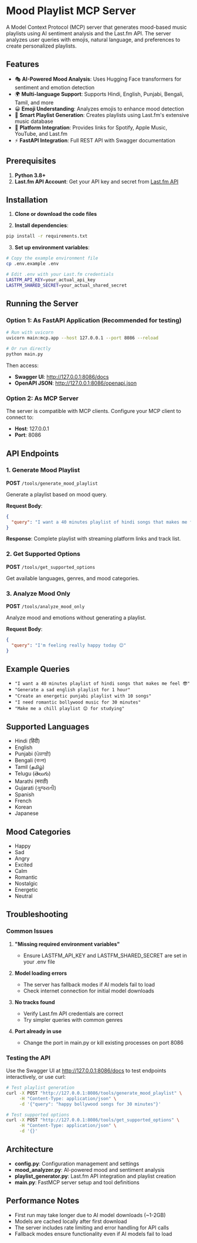 # Mood Playlist MCP Server

A Model Context Protocol (MCP) server that generates mood-based music playlists using AI sentiment analysis and the Last.fm API. The server analyzes user queries with emojis, natural language, and preferences to create personalized playlists.

## Features

- 🎭 **AI-Powered Mood Analysis**: Uses Hugging Face transformers for sentiment and emotion detection
- 🌍 **Multi-language Support**: Supports Hindi, English, Punjabi, Bengali, Tamil, and more
- 😀 **Emoji Understanding**: Analyzes emojis to enhance mood detection
- 🎵 **Smart Playlist Generation**: Creates playlists using Last.fm's extensive music database
- 🔗 **Platform Integration**: Provides links for Spotify, Apple Music, YouTube, and Last.fm
- ⚡ **FastAPI Integration**: Full REST API with Swagger documentation

## Prerequisites

1. **Python 3.8+**
2. **Last.fm API Account**: Get your API key and secret from [Last.fm API](https://www.last.fm/api/account/create)

## Installation

1. **Clone or download the code files**

2. **Install dependencies**:
```bash
pip install -r requirements.txt
```

3. **Set up environment variables**:
```bash
# Copy the example environment file
cp .env.example .env

# Edit .env with your Last.fm credentials
LASTFM_API_KEY=your_actual_api_key
LASTFM_SHARED_SECRET=your_actual_shared_secret
```

## Running the Server

### Option 1: As FastAPI Application (Recommended for testing)

```bash
# Run with uvicorn
uvicorn main:mcp.app --host 127.0.0.1 --port 8086 --reload

# Or run directly
python main.py
```

Then access:
- **Swagger UI**: http://127.0.0.1:8086/docs
- **OpenAPI JSON**: http://127.0.0.1:8086/openapi.json

### Option 2: As MCP Server

The server is compatible with MCP clients. Configure your MCP client to connect to:
- **Host**: 127.0.0.1
- **Port**: 8086

## API Endpoints

### 1. Generate Mood Playlist
**POST** `/tools/generate_mood_playlist`

Generate a playlist based on mood query.

**Request Body**:
```json
{
  "query": "I want a 40 minutes playlist of hindi songs that makes me feel 😎"
}
```

**Response**: Complete playlist with streaming platform links and track list.

### 2. Get Supported Options
**POST** `/tools/get_supported_options`

Get available languages, genres, and mood categories.

### 3. Analyze Mood Only
**POST** `/tools/analyze_mood_only`

Analyze mood and emotions without generating a playlist.

**Request Body**:
```json
{
  "query": "I'm feeling really happy today 😊"
}
```

## Example Queries

- `"I want a 40 minutes playlist of hindi songs that makes me feel 😎"`
- `"Generate a sad english playlist for 1 hour"`
- `"Create an energetic punjabi playlist with 10 songs"`
- `"I need romantic bollywood music for 30 minutes"`
- `"Make me a chill playlist 😌 for studying"`

## Supported Languages

- Hindi (हिंदी)
- English
- Punjabi (ਪੰਜਾਬੀ)
- Bengali (বাংলা)
- Tamil (தமிழ்)
- Telugu (తెలుగు)
- Marathi (मराठी)
- Gujarati (ગુજરાતી)
- Spanish
- French
- Korean
- Japanese

## Mood Categories

- Happy
- Sad
- Angry
- Excited
- Calm
- Romantic
- Nostalgic
- Energetic
- Neutral

## Troubleshooting

### Common Issues

1. **"Missing required environment variables"**
   - Ensure LASTFM_API_KEY and LASTFM_SHARED_SECRET are set in your .env file

2. **Model loading errors**
   - The server has fallback modes if AI models fail to load
   - Check internet connection for initial model downloads

3. **No tracks found**
   - Verify Last.fm API credentials are correct
   - Try simpler queries with common genres

4. **Port already in use**
   - Change the port in main.py or kill existing processes on port 8086

### Testing the API

Use the Swagger UI at http://127.0.0.1:8086/docs to test endpoints interactively, or use curl:

```bash
# Test playlist generation
curl -X POST "http://127.0.0.1:8086/tools/generate_mood_playlist" \
     -H "Content-Type: application/json" \
     -d '{"query": "happy bollywood songs for 30 minutes"}'

# Test supported options
curl -X POST "http://127.0.0.1:8086/tools/get_supported_options" \
     -H "Content-Type: application/json" \
     -d '{}'
```

## Architecture

- **config.py**: Configuration management and settings
- **mood_analyzer.py**: AI-powered mood and sentiment analysis
- **playlist_generator.py**: Last.fm API integration and playlist creation
- **main.py**: FastMCP server setup and tool definitions

## Performance Notes

- First run may take longer due to AI model downloads (~1-2GB)
- Models are cached locally after first download
- The server includes rate limiting and error handling for API calls
- Fallback modes ensure functionality even if AI models fail to load
